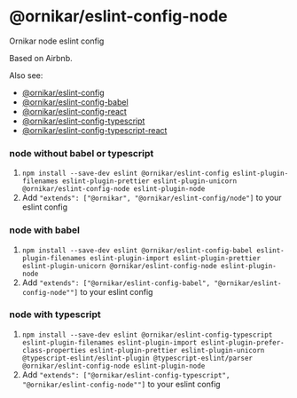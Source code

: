 # @ornikar/eslint-config-node

Ornikar node eslint config

Based on Airbnb.

Also see:

- [@ornikar/eslint-config](https://github.com/ornikar/shared-configs/tree/master/%40ornikar/eslint-config)
- [@ornikar/eslint-config-babel](https://github.com/ornikar/shared-configs/tree/master/%40ornikar/eslint-config-babel)
- [@ornikar/eslint-config-react](https://github.com/ornikar/shared-configs/tree/master/%40ornikar/eslint-config-react)
- [@ornikar/eslint-config-typescript](https://github.com/ornikar/shared-configs/tree/master/%40ornikar/eslint-config-typescript)
- [@ornikar/eslint-config-typescript-react](https://github.com/ornikar/shared-configs/tree/master/%40ornikar/eslint-config-typescript-react)

### node without babel or typescript

1. `npm install --save-dev eslint @ornikar/eslint-config eslint-plugin-filenames eslint-plugin-prettier eslint-plugin-unicorn @ornikar/eslint-config-node eslint-plugin-node`
2. Add `"extends": ["@ornikar", "@ornikar/eslint-config/node"]` to your eslint config

### node with babel

1. `npm install --save-dev eslint @ornikar/eslint-config-babel eslint-plugin-filenames eslint-plugin-import eslint-plugin-prettier eslint-plugin-unicorn @ornikar/eslint-config-node eslint-plugin-node`
2. Add `"extends": ["@ornikar/eslint-config-babel", "@ornikar/eslint-config-node""]` to your eslint config

### node with typescript

1. `npm install --save-dev eslint @ornikar/eslint-config-typescript eslint-plugin-filenames eslint-plugin-import eslint-plugin-prefer-class-properties eslint-plugin-prettier eslint-plugin-unicorn @typescript-eslint/eslint-plugin @typescript-eslint/parser @ornikar/eslint-config-node eslint-plugin-node`
2. Add `"extends": ["@ornikar/eslint-config-typescript", "@ornikar/eslint-config-node""]` to your eslint config
